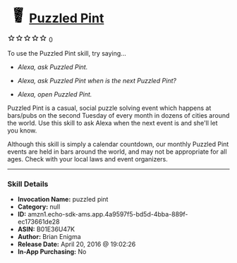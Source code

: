 # &nbsp;<img src="skill_icon" alt="Puzzled Pint icon" width="36"> [Puzzled Pint](http://alexa.amazon.com/#skills/amzn1.echo-sdk-ams.app.4a9597f5-bd5d-4bba-889f-ec173661de28)
![0 stars](../../images/ic_star_border_black_18dp_1x.png)![0 stars](../../images/ic_star_border_black_18dp_1x.png)![0 stars](../../images/ic_star_border_black_18dp_1x.png)![0 stars](../../images/ic_star_border_black_18dp_1x.png)![0 stars](../../images/ic_star_border_black_18dp_1x.png) 0

To use the Puzzled Pint skill, try saying...

* *Alexa, ask Puzzled Pint.*

* *Alexa, ask Puzzled Pint when is the next Puzzled Pint?*

* *Alexa, open Puzzled Pint.*

Puzzled Pint is a casual, social puzzle solving event which happens at bars/pubs on the second Tuesday of every month in dozens of cities around the world. Use this skill to ask Alexa when the next event is and she'll let you know.

Although this skill is simply a calendar countdown, our monthly Puzzled Pint events are held in bars around the world, and may not be appropriate for all ages. Check with your local laws and event organizers.

***

### Skill Details

* **Invocation Name:** puzzled pint
* **Category:** null
* **ID:** amzn1.echo-sdk-ams.app.4a9597f5-bd5d-4bba-889f-ec173661de28
* **ASIN:** B01E36U47K
* **Author:** Brian Enigma
* **Release Date:** April 20, 2016 @ 19:02:26
* **In-App Purchasing:** No
